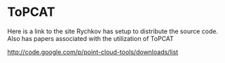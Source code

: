 ToPCAT
======

Here is a link to the site Rychkov has setup to distribute the source code. Also has papers associated with the utilization of ToPCAT

http://code.google.com/p/point-cloud-tools/downloads/list

